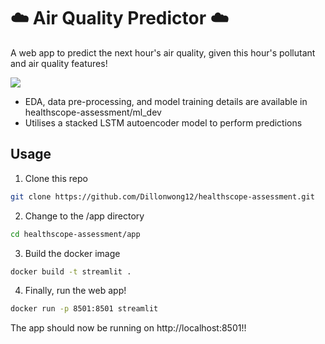 # :cloud: Air Quality Predictor :cloud:
A web app to predict the next hour's air quality, given this hour's pollutant and air quality features!

![](https://github.com/Dillonwong12/healthscope-assessment/blob/main/app/assets/air_quality_predictor.gif)

- EDA, data pre-processing, and model training details are available in healthscope-assessment/ml_dev
- Utilises a stacked LSTM autoencoder model to perform predictions
  
## Usage
1. Clone this repo
```bash
git clone https://github.com/Dillonwong12/healthscope-assessment.git
```

2. Change to the /app directory
```bash
cd healthscope-assessment/app
```

3. Build the docker image
```bash
docker build -t streamlit .
```

4. Finally, run the web app!
```bash
docker run -p 8501:8501 streamlit
```

The app should now be running on http://localhost:8501!!
